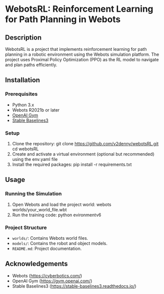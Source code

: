 # WebotsRL: Reinforcement Learning for Path Planning in Webots

## Description

WebotsRL is a project that implements reinforcement learning for path planning in a robotic environment using the Webots simulation platform. The project uses Proximal Policy Optimization (PPO) as the RL model to navigate and plan paths efficiently.

## Installation

### Prerequisites

- Python 3.x
- Webots R2021b or later
- [OpenAI Gym](https://github.com/openai/gym)
- [Stable Baselines3](https://github.com/DLR-RM/stable-baselines3)

### Setup

1. Clone the repository:
   git clone https://github.com/v2denny/webotsRL.git
   cd webotsRL
2. Create and activate a virtual environment (optional but recommended) using the env.yaml file
3. Install the required packages:
   pip install -r requirements.txt

## Usage

### Running the Simulation

1. Open Webots and load the project world:
   webots worlds/your_world_file.wbt
2. Run the training code:
   python evironmentv6

### Project Structure

- `worlds/`: Contains Webots world files.
- `models/`: Contains the robot and object models.
- `README.md`: Project documentation.


## Acknowledgements

- Webots (https://cyberbotics.com/)
- OpenAI Gym (https://gym.openai.com/)
- Stable Baselines3 (https://stable-baselines3.readthedocs.io/)






